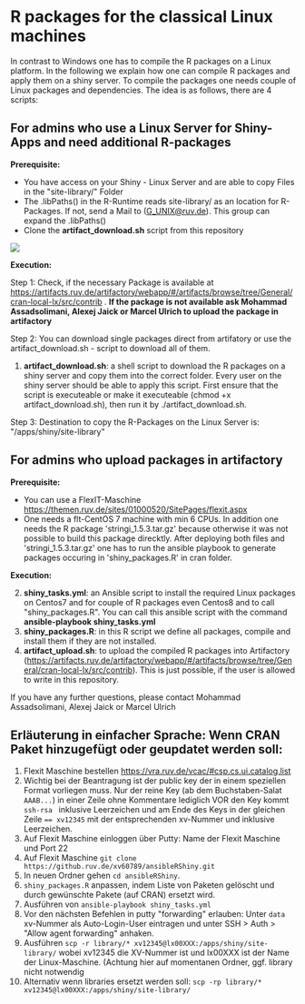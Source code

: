# R packages for the classical Linux machines 

In contrast to Windows one has to compile the R packages on a Linux platform. In the following we explain how one can compile R packages and apply them on a shiny server. To compile the packages one needs couple of Linux packages and dependencies.
The idea is as follows, there are 4 scripts:

## For admins who use a Linux Server for Shiny-Apps and need additional R-packages

**Prerequisite:** 
* You have access on your Shiny - Linux Server and are able to copy Files in the "site-library/" Folder
* The .libPaths() in the R-Runtime reads site-library/ as an location for R-Packages. If not, send a Mail to (G_UNIX@ruv.de). This group can expand the .libPaths()
* Clone the **artifact_download.sh** script from this repository

![](https://github.ruv.de/cfrcrm/ansibleRShiny/blob/master/documentation/libpath.jpg)

**Execution:**

Step 1: Check, if the necessary Package is available at https://artifacts.ruv.de/artifactory/webapp/#/artifacts/browse/tree/General/cran-local-lx/src/contrib . 
**If the package is not available ask Mohammad Assadsolimani, Alexej Jaick or Marcel Ulrich to upload the package in artifactory**

Step 2: You can download single packages direct from artifatory or use the artifact_download.sh - script to download all of them. 
1. **artifact_download.sh**: a shell script to download the R packages on a shiny server and copy them into the correct folder. Every user on the shiny server should be able to apply this script. First ensure that the script is executeable or make it executeable (chmod +x artifact_download.sh), then run it by ./artifact_download.sh.

Step 3: Destination to copy the R-Packages on the Linux Server is: "/apps/shiny/site-library"


## For admins who upload packages in artifactory

**Prerequisite:**
* You can use a FlexIT-Maschine https://themen.ruv.de/sites/01000520/SitePages/flexit.aspx
* One needs a flt-CentOS 7 machine with min 6 CPUs. In addition one needs the R package 'stringi_1.5.3.tar.gz' because otherwise it was not possible to build this package direcktly. After deploying both files and 'stringi_1.5.3.tar.gz' one has to run the ansible playbook to generate packages occuring in 'shiny_packages.R' in cran folder.

**Execution:**

2. **shiny_tasks.yml**: an Ansible script to install the required Linux packages on Centos7 and for couple of R packages even Centos8 and to call "shiny_packages.R". You can call this ansible script with the command **ansible-playbook shiny_tasks.yml**
3. **shiny_packages.R**: in this R script we define all packages, compile and install them if they are not installed.
4. **artifact_upload.sh**: to upload the compiled R packages into Artifactory (https://artifacts.ruv.de/artifactory/webapp/#/artifacts/browse/tree/General/cran-local-lx/src/contrib). This is just possible, if the user is allowed to write in this repository.

If you have any further questions, please contact Mohammad Assadsolimani, Alexej Jaick or Marcel Ulrich


## Erläuterung in einfacher Sprache: Wenn CRAN Paket hinzugefügt oder geupdatet werden soll:
1. Flexit Maschine bestellen https://vra.ruv.de/vcac/#csp.cs.ui.catalog.list
1. Wichtig bei der Beantragung ist der public key der in einem speziellen Format vorliegen muss. Nur der reine Key (ab dem Buchstaben-Salat `AAAB...`) in einer Zeile ohne Kommentare lediglich VOR den Key kommt `ssh-rsa ` inklusive Leerzeichen und am Ende des Keys in der gleichen Zeile `== xv12345` mit der entsprechenden xv-Nummer und inklusive Leerzeichen. 
1. Auf Flexit Maschine einloggen über Putty: Name der Flexit Maschine und Port 22
1. Auf Flexit Maschine `git clone https://github.ruv.de/xv60789/ansibleRShiny.git`
1. In neuen Ordner gehen  `cd ansibleRShiny`.
1. `shiny_packages.R` anpassen, indem Liste von Paketen gelöscht und durch gewünschte Pakete (auf CRAN) ersetzt wird.
1. Ausführen von `ansible-playbook shiny_tasks.yml`
1. Vor den nächsten Befehlen in putty "forwarding" erlauben: Unter `data` xv-Nummer als Auto-Login-User eintragen und unter SSH > Auth > "Allow agent forwarding" anhaken.
1. Ausführen `scp -r library/* xv12345@lx00XXX:/apps/shiny/site-library/` wobei xv12345 die XV-Nummer ist und lx00XXX ist der Name der Linux-Maschine. (Achtung hier auf momentanen Ordner, ggf. library nicht notwendig
1. Alternativ wenn libraries ersetzt werden soll: `scp -rp library/* xv12345@lx00XXX:/apps/shiny/site-library/` 
